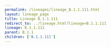 ```yaml
---
permalink: /lineages/lineage_B.1.1.111.html
layout: lineage_page
title: Lineage B.1.1.111
redirect_to: ../lineage.html?lineage=B.1.1.111
lineage: B.1.1.111
parent: B.1.1
children: ['B.1.1.111']
---
```

